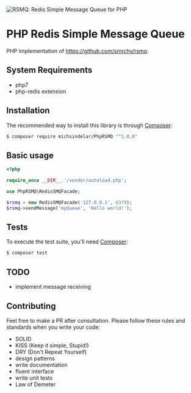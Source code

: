 ![RSMQ: Redis Simple Message Queue for PHP](https://img.webmart.de/rsmq_wide.png)

# PHP Redis Simple Message Queue

PHP implementation of https://github.com/smrchy/rsmq.

## System Requirements

- php7
- php-redis extension

## Installation

The recommended way to install this library is through [Composer](http://getcomposer.org):

```bash
$ composer require michsindelar/PhpRSMQ "^1.0.0"
```

## Basic usage

```php
<?php

require_once __DIR__.'/vendor/autoload.php';

use PhpRSMQ\RedisSMQFacade;

$rsmq = new RedisSMQFacade('127.0.0.1', 6379);
$rsmq->sendMessage('myQueue', 'Hello world!');
```

## Tests

To execute the test suite, you'll need [Composer](http://getcomposer.org):

```bash
$ composer test
```

## TODO

- implement message receiving

## Contributing

Feel free to make a PR after consultation. Please follow these rules and standards when you write your code:
- SOLID
- KISS (Keep it simple, Stupid!)
- DRY (Don't Repeat Yourself)
- design patterns
- write documentation
- fluent interface
- write unit tests
- Law of Demeter
